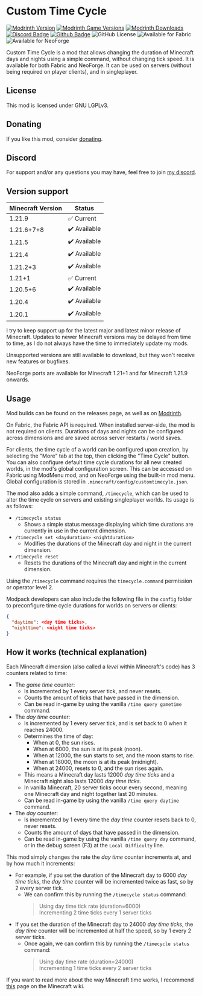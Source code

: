 # Custom Time Cycle

[![Modrinth Version](https://img.shields.io/modrinth/v/Xuf4fk5b?logo=modrinth&color=008800)](https://modrinth.com/mod/customtimecycle)
[![Modrinth Game Versions](https://img.shields.io/modrinth/game-versions/Xuf4fk5b?logo=modrinth&color=008800)](https://modrinth.com/mod/customtimecycle)
[![Modrinth Downloads](https://img.shields.io/modrinth/dt/Xuf4fk5b?logo=modrinth&color=008800)](https://modrinth.com/mod/customtimecycle)
[![Discord Badge](https://img.shields.io/badge/chat-discord-%235865f2)](https://discord.gg/CNNkyWRkqm)
[![Github Badge](https://img.shields.io/badge/github-customtimecycle-white?logo=github)](https://github.com/eclipseisoffline/customtimecycle)
![GitHub License](https://img.shields.io/github/license/eclipseisoffline/customtimecycle)
![Available for Fabric](https://img.shields.io/badge/available_for-fabric-_?color=%23dbd0b4)
![Available for NeoForge](https://img.shields.io/badge/available_for-NeoForge-_?color=%23e58c53)

Custom Time Cycle is a mod that allows changing the duration of Minecraft days and nights using a simple
command, without changing tick speed. It is available for both Fabric and NeoForge. It can be used on servers (without
being required on player clients), and in singleplayer.

## License

This mod is licensed under GNU LGPLv3.

## Donating

If you like this mod, consider [donating](https://buymeacoffee.com/eclipseisoffline).

## Discord

For support and/or any questions you may have, feel free to join [my discord](https://discord.gg/CNNkyWRkqm).

## Version support

| Minecraft Version | Status       |
|-------------------|--------------|
| 1.21.9            | ✅ Current    |
| 1.21.6+7+8        | ✔️ Available |
| 1.21.5            | ✔️ Available |
| 1.21.4            | ✔️ Available |
| 1.21.2+3          | ✔️ Available |
| 1.21+1            | ✅ Current    |
| 1.20.5+6          | ✔️ Available |
| 1.20.4            | ✔️ Available |
| 1.20.1            | ✔️ Available |

I try to keep support up for the latest major and latest minor release of Minecraft. Updates to newer Minecraft
versions may be delayed from time to time, as I do not always have the time to immediately update my mods.

Unsupported versions are still available to download, but they won't receive new features or bugfixes.

NeoForge ports are available for Minecraft 1.21+1 and for Minecraft 1.21.9 onwards.

## Usage

Mod builds can be found on the releases page, as well as on [Modrinth](https://modrinth.com/mod/customtimecycle).

On Fabric, the Fabric API is required. When installed server-side, the mod is not required on clients.
Durations of days and nights can be configured across dimensions and are saved across server restarts / world saves.

For clients, the time cycle of a world can be configured upon creation, by selecting the "More" tab at the top, then
clicking the "Time Cycle" button. You can also configure default time cycle durations for all new created worlds, in the mod's
global configuration screen. This can be accessed on Fabric using ModMenu mod, and on NeoForge using the built-in mod menu.
Global configuration is stored in `.minecraft/config/customtimecyle.json`.

The mod also adds a simple command, `/timecycle`, which can be used to alter the time cycle on servers and existing singleplayer worlds.
Its usage is as follows:

- `/timecycle status`
  - Shows a simple status message displaying which time durations are currently in use in the current dimension.
- `/timecycle set <dayduration> <nightduration>`
  - Modifies the durations of the Minecraft day and night in the current dimension.
- `/timecycle reset`
  - Resets the durations of the Minecraft day and night in the current dimension.

Using the `/timecycle` command requires the `timecycle.command` permission or operator level 2.

Modpack developers can also include the following file in the `config` folder to preconfigure time cycle durations for
worlds on servers or clients:

```json
{
  "daytime": <day time ticks>,
  "nighttime": <night time ticks>
}
```

## How it works (technical explanation)

Each Minecraft dimension (also called a *level* within Minecraft's code) has 3 counters related to time:

- The *game time* counter:
  - Is incremented by 1 every server tick, and never resets.
  - Counts the amount of ticks that have passed in the dimension.
  - Can be read in-game by using the vanilla `/time query gametime` command.
- The *day time* counter:
  - Is incremented by 1 every server tick, and is set back to 0 when it reaches 24000.
  - Determines the time of day:
    - When at 0, the sun rises.
    - When at 6000, the sun is at its peak (noon).
    - When at 12000, the sun starts to set, and the moon starts to rise.
    - When at 18000, the moon is at its peak (midnight).
    - When at 24000, resets to 0, and the sun rises again.
  - This means a Minecraft day lasts 12000 *day time ticks* and a Minecraft night also lasts 12000 *day time ticks*.
  - In vanilla Minecraft, 20 server ticks occur every second, meaning one Minecraft day and night together last 20 minutes.
  - Can be read in-game by using the vanilla `/time query daytime` command.
- The *day* counter:
  - Is incremented by 1 every time the *day time* counter resets back to 0, never resets.
  - Counts the amount of days that have passed in the dimension.
  - Can be read in-game by using the vanilla `/time query day` command, or in the debug screen (F3) at the `Local Difficulty` line.

This mod simply changes the rate the *day time* counter increments at, and by how much it increments:

- For example, if you set the duration of the Minecraft day to 6000 *day time ticks*, the *day time* counter will be incremented twice as fast, so by 2 every server tick.
  - We can confirm this by running the `/timecycle status` command:
    > Using day time tick rate (duration=6000)  
    > Incrementing 2 time ticks every 1 server ticks
- If you set the duration of the Minecraft day to 24000 *day time ticks*, the *day time* counter will be incremented at half the speed, so by 1 every 2 server ticks.
  - Once again, we can confirm this by running the `/timecycle status` command:
    > Using day time rate (duration=24000)  
    > Incrementing 1 time ticks every 2 server ticks

If you want to read more about the way Minecraft time works, I recommend [this](https://minecraft.wiki/w/Daylight_cycle) page on the Minecraft wiki.
